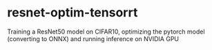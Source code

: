 # resnet-optim-tensorrt
Training a ResNet50 model on CIFAR10, optimizing the pytorch model (converting to ONNX) and running inference on NVIDIA GPU
